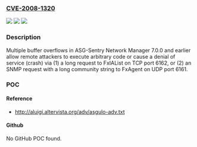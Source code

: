 ### [CVE-2008-1320](https://cve.mitre.org/cgi-bin/cvename.cgi?name=CVE-2008-1320)
![](https://img.shields.io/static/v1?label=Product&message=n%2Fa&color=blue)
![](https://img.shields.io/static/v1?label=Version&message=n%2Fa&color=blue)
![](https://img.shields.io/static/v1?label=Vulnerability&message=n%2Fa&color=brighgreen)

### Description

Multiple buffer overflows in ASG-Sentry Network Manager 7.0.0 and earlier allow remote attackers to execute arbitrary code or cause a denial of service (crash) via (1) a long request to FxIAList on TCP port 6162, or (2) an SNMP request with a long community string to FxAgent on UDP port 6161.

### POC

#### Reference
- http://aluigi.altervista.org/adv/asgulo-adv.txt

#### Github
No GitHub POC found.

